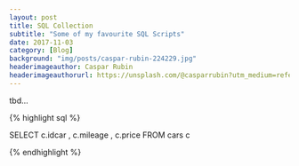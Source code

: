 ```yaml
---
layout: post
title: SQL Collection
subtitle: "Some of my favourite SQL Scripts"
date: 2017-11-03
category: [Blog]
background: "img/posts/caspar-rubin-224229.jpg"
headerimageauthor: Caspar Rubin
headerimageauthorurl: https://unsplash.com/@casparrubin?utm_medium=referral&amp;utm_campaign=photographer-credit&amp;utm_content=creditBadge
---
```


tbd...

{% highlight sql %}

SELECT 
	  c.idcar
	, c.mileage
	, c.price
FROM 
	cars c

{% endhighlight %}


